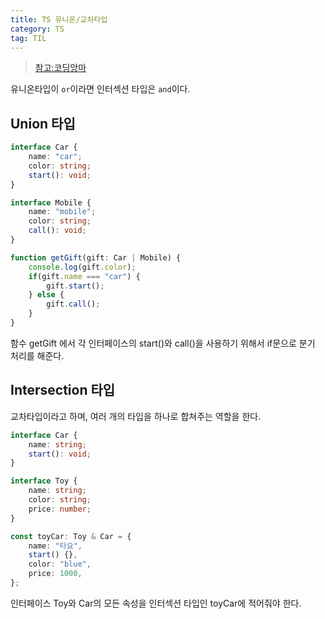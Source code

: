 ```yaml
---
title: TS 유니온/교차타입
category: TS
tag: TIL
---
```


>[참고:코딩앙마](https://youtu.be/QZ8TRIJWCGQ)

유니온타입이 `or`이라면 인터섹션 타입은 `and`이다.

## Union 타입

```ts
interface Car {
    name: "car";
    color: string;
    start(): void;
}

interface Mobile {
    name: "mobile";
    color: string;
    call(): void;
}

function getGift(gift: Car | Mobile) {
    console.log(gift.color);
    if(gift.name === "car") {
        gift.start();
    } else {
        gift.call();
    }
}
```

함수 getGift 에서 각 인터페이스의 start()와 call()을 사용하기 위해서 if문으로 분기 처리를 해준다.

## Intersection 타입

교차타입이라고 하며, 여러 개의 타입을 하나로 합쳐주는 역할을 한다.

```ts
interface Car {
    name: string;
    start(): void;
}

interface Toy {
    name: string;
    color: string;
    price: number;
}

const toyCar: Toy & Car = {
    name: "타요",
    start() {},
    color: "blue",
    price: 1000,
};
```

인터페이스 Toy와 Car의 모든 속성을 인터섹션 타입인 toyCar에 적어줘야 한다.